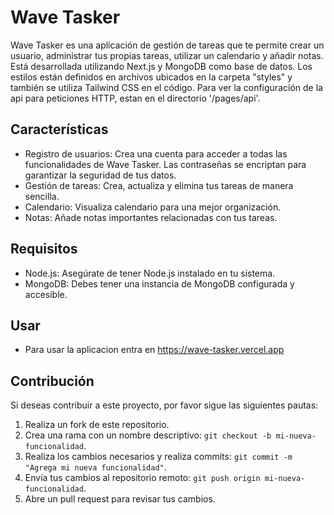 # Wave Tasker

Wave Tasker es una aplicación de gestión de tareas que te permite crear un usuario, administrar tus propias tareas, utilizar un calendario y añadir notas. Está desarrollada utilizando Next.js y MongoDB como base de datos. Los estilos están definidos en archivos ubicados en la carpeta "styles" y también se utiliza Tailwind CSS en el código. Para ver la configuración de la api para peticiones HTTP, estan en el directorio '/pages/api'.

## Características

- Registro de usuarios: Crea una cuenta para acceder a todas las funcionalidades de Wave Tasker. Las contraseñas se encriptan para garantizar la seguridad de tus datos.
- Gestión de tareas: Crea, actualiza y elimina tus tareas de manera sencilla.
- Calendario: Visualiza calendario para una mejor organización.
- Notas: Añade notas importantes relacionadas con tus tareas.

## Requisitos

- Node.js: Asegúrate de tener Node.js instalado en tu sistema.
- MongoDB: Debes tener una instancia de MongoDB configurada y accesible.

## Usar

- Para usar la aplicacion entra en <https://wave-tasker.vercel.app>

## Contribución

Si deseas contribuir a este proyecto, por favor sigue las siguientes pautas:

1. Realiza un fork de este repositorio.
2. Crea una rama con un nombre descriptivo: `git checkout -b mi-nueva-funcionalidad`.
3. Realiza los cambios necesarios y realiza commits: `git commit -m "Agrega mi nueva funcionalidad"`.
4. Envía tus cambios al repositorio remoto: `git push origin mi-nueva-funcionalidad`.
5. Abre un pull request para revisar tus cambios.